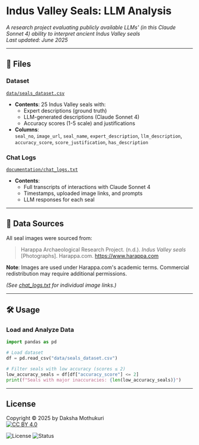# Indus Valley Seals: LLM Analysis  
*A research project evaluating publicly available LLMs' (in this Claude Sonnet 4) ability to interpret ancient Indus Valley seals*  
*Last updated: June 2025*  

---

## 📁 Files  
### Dataset  
[`data/seals_dataset.csv`](data/seals_dataset.csv)  
- **Contents**: 25 Indus Valley seals with:  
  - Expert descriptions (ground truth)  
  - LLM-generated descriptions (Claude Sonnet 4)  
  - Accuracy scores (1-5 scale) and justifications  
- **Columns**:  
  `seal_no`, `image_url`, `seal_name`, `expert_description`, `llm_description`, `accuracy_score`, `score_justification`, `has_description`  

### Chat Logs  
[`documentation/chat_logs.txt`](documentation/chat_logs.txt)  
- **Contents**:  
  - Full transcripts of interactions with Claude Sonnet 4  
  - Timestamps, uploaded image links, and prompts  
  - LLM responses for each seal  

---

## 🔗 Data Sources  
All seal images were sourced from:  
> Harappa Archaeological Research Project. (n.d.). *Indus Valley seals* [Photographs]. Harappa.com. https://www.harappa.com  

**Note**: Images are used under Harappa.com's academic terms. Commercial redistribution may require additional permissions.  

*(See [chat_logs.txt](documentation/chat_logs.txt) for individual image links.)*  

---

## 🛠️ Usage  
### Load and Analyze Data  
```python
import pandas as pd

# Load dataset
df = pd.read_csv("data/seals_dataset.csv")

# Filter seals with low accuracy (scores ≤ 2)
low_accuracy_seals = df[df["accuracy_score"] <= 2]
print(f"Seals with major inaccuracies: {len(low_accuracy_seals)}")
```
---

## License
Copyright © 2025 by Daksha Mothukuri  
[![CC BY 4.0][cc-by-shield]][cc-by]

[cc-by]: http://creativecommons.org/licenses/by/4.0/
[cc-by-shield]: https://img.shields.io/badge/License-CC%20BY%204.0-lightgrey.svg

![License](https://img.shields.io/badge/License-CC_BY_4.0-lightgrey.svg)
![Status](https://img.shields.io/badge/Status-Active_Research-brightgreen)


